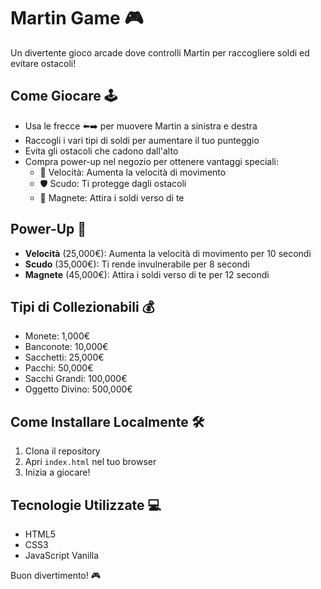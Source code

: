 # Martin Game 🎮

Un divertente gioco arcade dove controlli Martin per raccogliere soldi ed evitare ostacoli!

## Come Giocare 🕹️

- Usa le frecce ⬅️➡️ per muovere Martin a sinistra e destra
- Raccogli i vari tipi di soldi per aumentare il tuo punteggio
- Evita gli ostacoli che cadono dall'alto
- Compra power-up nel negozio per ottenere vantaggi speciali:
  - 🏃 Velocità: Aumenta la velocità di movimento
  - 🛡️ Scudo: Ti protegge dagli ostacoli
  - 🧲 Magnete: Attira i soldi verso di te

## Power-Up 🌟

- **Velocità** (25,000€): Aumenta la velocità di movimento per 10 secondi
- **Scudo** (35,000€): Ti rende invulnerabile per 8 secondi
- **Magnete** (45,000€): Attira i soldi verso di te per 12 secondi

## Tipi di Collezionabili 💰

- Monete: 1,000€
- Banconote: 10,000€
- Sacchetti: 25,000€
- Pacchi: 50,000€
- Sacchi Grandi: 100,000€
- Oggetto Divino: 500,000€

## Come Installare Localmente 🛠️

1. Clona il repository
2. Apri `index.html` nel tuo browser
3. Inizia a giocare!

## Tecnologie Utilizzate 💻

- HTML5
- CSS3
- JavaScript Vanilla

Buon divertimento! 🎮 